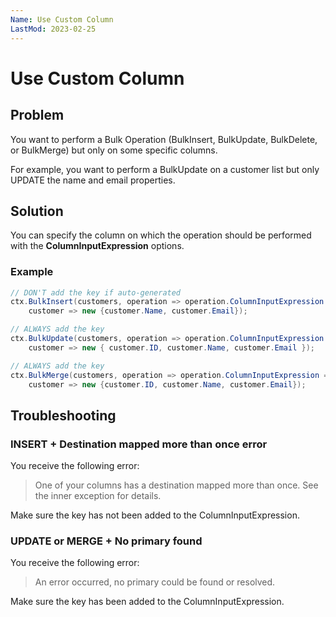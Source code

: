 ```yaml
---
Name: Use Custom Column
LastMod: 2023-02-25
---
```


# Use Custom Column

## Problem
You want to perform a Bulk Operation (BulkInsert, BulkUpdate, BulkDelete, or BulkMerge) but only on some specific columns.

For example, you want to perform a BulkUpdate on a customer list but only UPDATE the name and email properties.

## Solution
You can specify the column on which the operation should be performed with the **ColumnInputExpression** options.

### Example


```csharp
// DON'T add the key if auto-generated
ctx.BulkInsert(customers, operation => operation.ColumnInputExpression =
    customer => new {customer.Name, customer.Email});

// ALWAYS add the key
ctx.BulkUpdate(customers, operation => operation.ColumnInputExpression =
    customer => new { customer.ID, customer.Name, customer.Email });

// ALWAYS add the key
ctx.BulkMerge(customers, operation => operation.ColumnInputExpression =
    customer => new {customer.ID, customer.Name, customer.Email});
```

## Troubleshooting

### INSERT + Destination mapped more than once error
You receive the following error:
> One of your columns has a destination mapped more than once. See the inner exception for details.

Make sure the key has not been added to the ColumnInputExpression.

### UPDATE or MERGE + No primary found
You receive the following error:
> An error occurred, no primary could be found or resolved.

Make sure the key has been added to the ColumnInputExpression.
